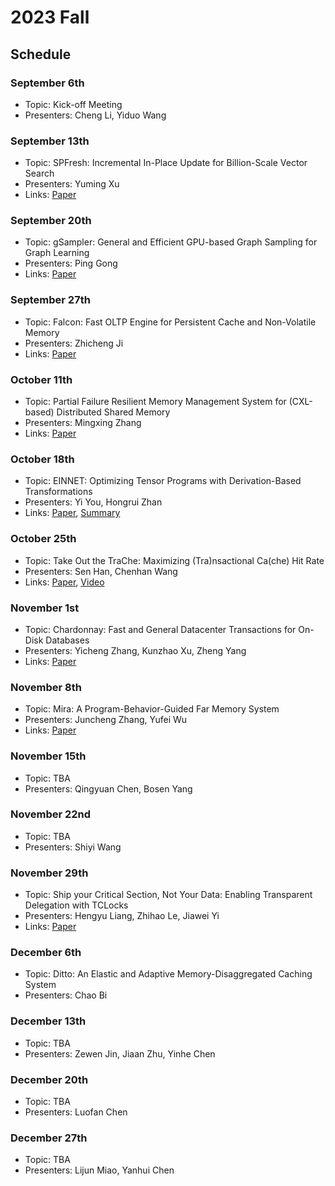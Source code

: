 # 2023 Fall

## Schedule

### September 6th

- Topic: Kick-off Meeting
- Presenters: Cheng Li, Yiduo Wang

### September 13th

- Topic: SPFresh: Incremental In-Place Update for Billion-Scale Vector Search
- Presenters: Yuming Xu
- Links: [Paper](https://rec.ustc.edu.cn/share/c1837200-5170-11ee-aad1-b9843821eb70)

### September 20th

- Topic: gSampler: General and Efficient GPU-based Graph Sampling for Graph Learning
- Presenters: Ping Gong
- Links: [Paper](https://rec.ustc.edu.cn/share/756f80a0-55e5-11ee-9910-9716e81e8cc9)

### September 27th

- Topic: Falcon: Fast OLTP Engine for Persistent Cache and Non-Volatile Memory
- Presenters: Zhicheng Ji
- Links: [Paper](https://cloud.tsinghua.edu.cn/f/f6d25a2e0d6f4f66ba2c/)

### October 11th

- Topic: Partial Failure Resilient Memory Management System for (CXL-based) Distributed Shared Memory
- Presenters: Mingxing Zhang
- Links: [Paper](https://rec.ustc.edu.cn/share/d6d29d40-5c71-11ee-9d4f-c1660e8b7d15)

### October 18th

- Topic: EINNET: Optimizing Tensor Programs with Derivation-Based Transformations
- Presenters: Yi You, Hongrui Zhan
- Links: [Paper](https://www.usenix.org/system/files/osdi23-zheng.pdf),
[Summary](https://zhuanlan.zhihu.com/p/664124915)

### October 25th

- Topic: Take Out the TraChe: Maximizing (Tra)nsactional Ca(che) Hit Rate
- Presenters: Sen Han, Chenhan Wang
- Links: [Paper](https://www.usenix.org/system/files/osdi23-cheng.pdf),
[Video](https://www.bilibili.com/video/BV1fM411D76Q)

### November 1st

- Topic: Chardonnay: Fast and General Datacenter Transactions for On-Disk Databases
- Presenters: Yicheng Zhang, Kunzhao Xu, Zheng Yang
- Links: [Paper](https://www.usenix.org/system/files/osdi23-eldeeb.pdf)

### November 8th

- Topic: Mira: A Program-Behavior-Guided Far Memory System
- Presenters: Juncheng Zhang, Yufei Wu
- Links: [Paper](https://dl.acm.org/doi/10.1145/3600006.3613157)

### November 15th

- Topic: TBA
- Presenters: Qingyuan Chen, Bosen Yang

### November 22nd

- Topic: TBA
- Presenters: Shiyi Wang

### November 29th

- Topic: Ship your Critical Section, Not Your Data: Enabling Transparent Delegation with TCLocks
- Presenters: Hengyu Liang, Zhihao Le, Jiawei Yi
- Links: [Paper](https://www.usenix.org/system/files/osdi23-gupta.pdf)

### December 6th

- Topic: Ditto: An Elastic and Adaptive Memory-Disaggregated Caching System
- Presenters: Chao Bi

### December 13th

- Topic: TBA
- Presenters: Zewen Jin, Jiaan Zhu, Yinhe Chen

### December 20th

- Topic: TBA
- Presenters: Luofan Chen

### December 27th

- Topic: TBA
- Presenters: Lijun Miao, Yanhui Chen
